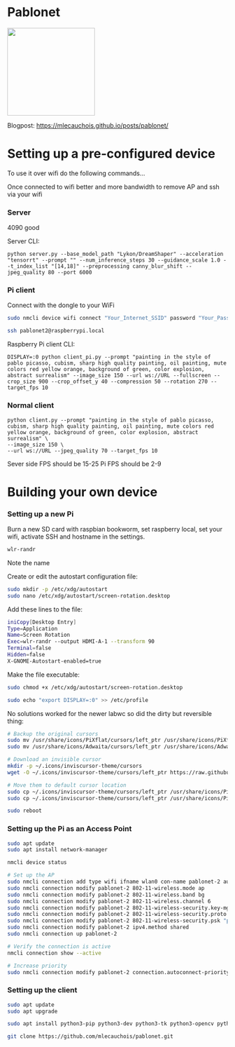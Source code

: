 # Pablonet

<div class="image-container" style="flex: 1; text-align: left">
    <img src="frame.png"  width="200">
</div>

Blogpost: https://mlecauchois.github.io/posts/pablonet/

# Setting up a pre-configured device



To use it over wifi do the following commands...


Once connected to wifi better and more bandwidth to remove AP and ssh via your wifi

### Server

4090 good


Server CLI:
```
python server.py --base_model_path "Lykon/DreamShaper" --acceleration "tensorrt" --prompt "" --num_inference_steps 30 --guidance_scale 1.0 --t_index_list "[14,18]" --preprocessing canny_blur_shift --jpeg_quality 80 --port 6000
```

### Pi client

Connect with the dongle to your WiFi

```bash
sudo nmcli device wifi connect "Your_Internet_SSID" password "Your_Password" ifname wlan1
```

```bash
ssh pablonet2@raspberrypi.local
```

Raspberry Pi client CLI:
```
DISPLAY=:0 python client_pi.py --prompt "painting in the style of pablo picasso, cubism, sharp high quality painting, oil painting, mute colors red yellow orange, background of green, color explosion, abstract surrealism" --image_size 150 --url ws://URL --fullscreen --crop_size 900 --crop_offset_y 40 --compression 50 --rotation 270 --target_fps 10
```

### Normal client

```
python client.py --prompt "painting in the style of pablo picasso, cubism, sharp high quality painting, oil painting, mute colors red yellow orange, background of green, color explosion, abstract surrealism" \
--image_size 150 \
--url ws://URL --jpeg_quality 70 --target_fps 10
```


Sever side FPS should be 15-25
Pi FPS should be 2-9



# Building your own device

### Setting up a new Pi

Burn a new SD card with raspbian bookworm, set raspberry local, set your wifi, activate SSH and hostname in the settings.

```bash
wlr-randr
```
Note the name 


Create or edit the autostart configuration file:

```bash
sudo mkdir -p /etc/xdg/autostart
sudo nano /etc/xdg/autostart/screen-rotation.desktop
```

Add these lines to the file:

```bash
iniCopy[Desktop Entry]
Type=Application
Name=Screen Rotation
Exec=wlr-randr --output HDMI-A-1 --transform 90
Terminal=false
Hidden=false
X-GNOME-Autostart-enabled=true
```

Make the file executable:

```bash
sudo chmod +x /etc/xdg/autostart/screen-rotation.desktop
```

```bash
sudo echo "export DISPLAY=:0" >> /etc/profile
```


No solutions worked for the newer labwc so did the dirty but reversible thing:


```bash
# Backup the original cursors
sudo mv /usr/share/icons/PiXflat/cursors/left_ptr /usr/share/icons/PiXflat/cursors/left_ptr.bak
sudo mv /usr/share/icons/Adwaita/cursors/left_ptr /usr/share/icons/Adwaita/cursors/left_ptr.bak

# Download an invisible cursor
mkdir -p ~/.icons/inviscursor-theme/cursors
wget -O ~/.icons/inviscursor-theme/cursors/left_ptr https://raw.githubusercontent.com/gysi/ubuntu-invis-cursor-theme/main/inviscursor-theme/cursors/left_ptr

# Move them to default cursor location
sudo cp ~/.icons/inviscursor-theme/cursors/left_ptr /usr/share/icons/PiXflat/cursors/left_ptr
sudo cp ~/.icons/inviscursor-theme/cursors/left_ptr /usr/share/icons/PiXflat/cursors/left_ptr

sudo reboot
```

### Setting up the Pi as an Access Point

```bash
sudo apt update
sudo apt install network-manager

nmcli device status

# Set up the AP
sudo nmcli connection add type wifi ifname wlan0 con-name pablonet-2 autoconnect yes ssid "pablonet-2"
sudo nmcli connection modify pablonet-2 802-11-wireless.mode ap
sudo nmcli connection modify pablonet-2 802-11-wireless.band bg
sudo nmcli connection modify pablonet-2 802-11-wireless.channel 6
sudo nmcli connection modify pablonet-2 802-11-wireless-security.key-mgmt wpa-psk
sudo nmcli connection modify pablonet-2 802-11-wireless-security.proto rsn
sudo nmcli connection modify pablonet-2 802-11-wireless-security.psk "pablonet-2"
sudo nmcli connection modify pablonet-2 ipv4.method shared
sudo nmcli connection up pablonet-2

# Verify the connection is active
nmcli connection show --active

# Increase priority
sudo nmcli connection modify pablonet-2 connection.autoconnect-priority 100
```

 ### Setting up the client

```bash
sudo apt update
sudo apt upgrade

sudo apt install python3-pip python3-dev python3-tk python3-opencv python3-picamera2 libatlas-base-dev tk-dev python3-websockets python3-numpy python3-pillow

git clone https://github.com/mlecauchois/pablonet.git
```
